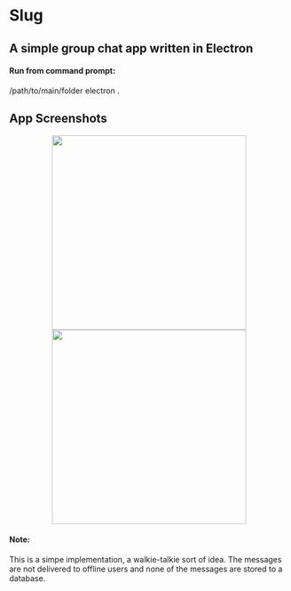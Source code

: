 # Slug
## A simple group chat app written in Electron

#### Run from command prompt:
   /path/to/main/folder electron . 

## App Screenshots
<p align="center">
  <img src="https://github.com/AzurAthena/Slug/blob/master/screenshots/join_chat.PNG" width="350"/>
  <img src="https://github.com/AzurAthena/Slug/blob/master/screenshots/chat_screen_1.PNG" width="350"/>
</p>


#### Note:
This is a simpe implementation, a walkie-talkie sort of idea. The messages are not delivered to offline users and none of the messages are stored to a database.
